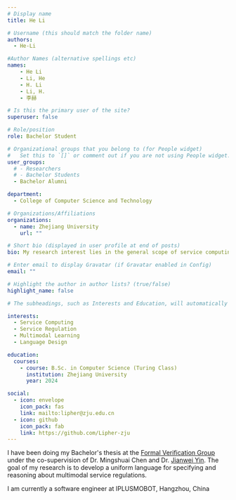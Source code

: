 ```yaml
---
# Display name
title: He Li

# Username (this should match the folder name)
authors:
  - He-Li

#Author Names (alternative spellings etc)
names:
    - He Li
    - Li, He
    - H. Li
    - Li, H.
    - 李赫

# Is this the primary user of the site?
superuser: false

# Role/position
role: Bachelor Student

# Organizational groups that you belong to (for People widget)
#   Set this to `[]` or comment out if you are not using People widget.
user_groups:
  # - Researchers
  # - Bachelor Students
  - Bachelor Alumni

department:
  - College of Computer Science and Technology

# Organizations/Affiliations
organizations:
  - name: Zhejiang University
    url: ""

# Short bio (displayed in user profile at end of posts)
bio: My research interest lies in the general scope of service computing and regulation.

# Enter email to display Gravatar (if Gravatar enabled in Config)
email: ""

# Highlight the author in author lists? (true/false)
highlight_name: false

# The subheadings, such as Interests and Education, will automatically translate depending on the language chosen in `config.yaml`. To customize the subheading text, see the Language page in the docs.

interests:
  - Service Computing
  - Service Regulation
  - Multimodal Learning
  - Language Design

education:
  courses:
    - course: B.Sc. in Computer Science (Turing Class)
      institution: Zhejiang University
      year: 2024

social:
  - icon: envelope
    icon_pack: fas
    link: mailto:lipher@zju.edu.cn
  - icon: github
    icon_pack: fab
    link: https://github.com/Lipher-zju
---
```


I have been doing my Bachelor's thesis at the [Formal Verification Group](/) under the co-supervision of Dr. Mingshuai Chen and Dr. [Jianwei Yin](https://person.zju.edu.cn/en/0001038). The goal of my research is to develop a uniform language for specifying and reasoning about multimodal service regulations.

I am currently a software engineer at IPLUSMOBOT, Hangzhou, China
